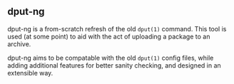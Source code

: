 dput-ng
-------

dput-ng is a from-scratch refresh of the old `dput(1)` command. This tool is
used (at some point) to aid with the act of uploading a package to an archive.

dput-ng aims to be compatable with the old `dput(1)` config files, while
adding additional features for better sanity checking, and designed in an
extensible way.
